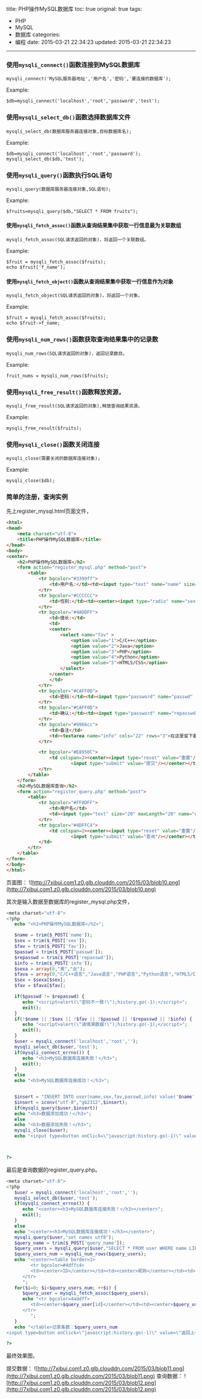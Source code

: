 title: PHP操作MySQL数据库
toc: true
original: true
tags:
  - PHP
  - MySQL
  - 数据库
categories:
  - 编程
date: 2015-03-21 22:34:23
updated: 2015-03-21 22:34:23
---

### 使用`mysqli_connect()`函数连接到MySQL数据库

    mysqli_connect('MySQL服务器地址','用户名','密码','要连接的数据库');
Example:

	$db=mysqli_connect('localhost','root','password','test');
### 使用`mysqli_select_db()`函数选择数据库文件

    mysqli_select_db(数据库服务器连接对象,目标数据库名);

Example:

	$db=mysqli_connect('localhost','root','password');
	mysqli_select_db($db,'test');
### 使用`mysqli_query()`函数执行SQL语句
<!--more-->

    mysqli_query(数据库服务器连接对象,SQL语句);
Example:

	$fruits=mysqli_query($db,"SELECT * FROM fruits");
#### 使用`mysqli_fetch_assoc()`函数从查询结果集中获取一行信息最为关联数组

    mysqli_fetch_assoc(SQL请求返回的对象)，将返回一个关联数组。
Example:

	$fruit = mysqli_fetch_assoc($fruits);
	echo $fruit['f_name'];
#### 使用`mysqli_fetch_object()`函数从查询结果集中获取一行信息作为对象

    mysqli_fetch_object(SQL请求返回的对象)，将返回一个对象。
Example:

	$fruit = mysqli_fetch_assoc($fruits);
	echo $fruit->f_name;
### 使用`mysqli_num_rows()`函数获取查询结果集中的记录数

    mysqli_num_rows(SQL请求返回的对象)，返回记录数目。
Example:

	fruit_nums = mysqli_num_rows($fruits);
### 使用`mysqli_free_result()`函数释放资源，

    mysqli_free_result(SQL请求返回的对象),释放查询结果资源。
Example:

	mysqli_free_result($fruits);
### 使用`mysqli_close()`函数关闭连接

    mysqli_close(需要关闭的数据库连接对象);
Example:

	mysqli_close($db);
### 简单的注册，查询实例
先上register_mysql.html页面文件，
```html
<html>
<head>
	<meta charset="utf-8">
	<title>PHP操作MySQL数据库</title>
</head>
<body>
<center>
	<h2>PHP操作MySQL数据库</h2>
	<form action="register_mysql.php" method="post">
		<table>
			<tr bgcolor="#3399ff">
				<td>用户名:</td><td><input type="text" name="name" size="20" maxLength="20" /></td>
			</tr>
			<tr bgcolor="#CCCCCC">
				<td>性别:</td><td><center><input type="radio" name="sex" value="1" checked/>男<input type="radio" name="sex" value="2" />女</center></td>
			</tr>
			<tr bgcolor="#4ADDFF">
				<td>擅长:</td>
				<td>
				<center>
					<select name="fav" >
						<option value="1">C/C++</option>
						<option value="2">Java</option>
						<option value="3">PHP</option>
						<option value="4">Python</option>
						<option value="5">HTML5/CSS</option>
					</select>
				</center>
				</td>
			</tr>
			<tr bgcolor="#CAFF0D">
				<td>密码:</td><td><input type="password" name="passwd" size="20" maxLength="20"/></td>
			</tr>
			<tr bgcolor="#CAFF0D">
				<td>确认:</td><td><input type="password" name="repasswd" size="20" maxLength="20"/></td>
			</tr>
			<tr bgcolor="#9966cc">
				<td>备注</td>
				<td><textarea name="info" cols="22" rows="3">在这里留下备注信息</textarea></td>
			</tr>

			<tr bgcolor="#E8950C">
				<td colspan=2><center><input type="reset" value="重置"/>
						<input type="submit" value="提交"/></center></td>
			</tr>
		</table>
	</form>
	<h2>MySQL数据库查询</h2>
	<form action="register_query.php" method="post">
		<table>
			<tr bgcolor="#FF0DFF">
				<td>用户名</td>
				<td><input type="text" size="20" maxLength="20" name="query_name"></td>
			</tr>
			<tr bgcolor="#4DFFC4">
				<td colspan=2><center><input type="reset" value="重置"/>
						<input type="submit" value="查询"/></center></td>
			</td>
		</tr>
	</table>
</form>
</body>
</html>
```
页面图：
![http://7xibui.com1.z0.glb.clouddn.com/2015/03/blob10.png](http://7xibui.com1.z0.glb.clouddn.com/2015/03/blob10.png)


其次是输入数据至数据库的register_mysql.php文件，

```php
<meta charset="utf-8">
<?php
   echo "<h2>PHP操作MySQL数据库</h2>";

   $name = trim($_POST['name']);
   $sex = trim($_POST['sex']);
   $fav = trim($_POST['fav']);
   $passwd = trim($_POST['passwd']);
   $repasswd = trim($_POST['repasswd']);
   $info = trim($_POST['info']);
   $sexa = array(0,"男","女");
   $fava = array(0,"C/C++语言","Java语言","PHP语言","Python语言","HTML5/CSS");
   $sex = $sexa[$sex];
   $fav = $fava[$fav];

   if($passwd != $repasswd) {
      echo "<script>alert(\"密码不一致!\");history.go(-1);</script>";
	  exit();
   }
   if(!$name || !$sex || !$fav || !$passwd || !$repasswd || !$info) {
	  echo "<script>alert(\"请填满数据!\");history.go(-1);</script>";
	  exit();
   }
   $user = mysqli_connect('localhost','root','');
   mysqli_select_db($user,'test');
   if(mysqli_connect_errno()) {
	  echo "<h3>MySQL数据库连接失败！</h3>";
	  exit();
   }
   else
   echo "<h3>MySQL数据库连接成功！</h3>";


   $insert = "INSERT INTO user(name,sex,fav,passwd,info) value('$name','$sex','$fav','$passwd','$info')";
   $insert = iconv("utf-8","gb2312",$insert);
   if(mysqli_query($user,$insert))
   echo "<h3>数据添加成功！</h3>";
   else
   echo "<h3>数据添加失败！</h3>";
   mysqli_close($user);
   echo "<input type=button onClick=\"javascript:history.go(-1)\" value=\"返回上一页\">";



?>
```
最后是查询数据的register_query.php。
```php
<meta charset="utf-8">
<?php
   $user = mysqli_connect('localhost','root','');
   mysqli_select_db($user,'test');
   if(mysqli_connect_errno()) {
	  echo "<center><h3>MySQL数据库连接失败！</h3></center>";
	  exit();
   }
   else
   echo "<center><h3>MySQL数据库连接成功！</h3></center>";
   mysqli_query($user,"set names utf8");
   $query_name = trim($_POST['query_name']);
   $query_users = mysqli_query($user,"SELECT * FROM user WHERE name LIKE '%$query_name%'");
   $query_users_num = mysqli_num_rows($query_users);
   echo "<center><table border=1>
		 <tr bgcolor=#4dffc4>
		 <td><center>ID</center></td><td><center>昵称</center></td><td><center>性别</center></td><td><center>擅长</center></td><td><center>密码</center></td><td><center>备注</center></td>
	  </tr>
	  ";
   for($i=0; $i<$query_users_num; ++$i) {
	  $query_user = mysqli_fetch_assoc($query_users);
	  echo "<tr bgcolor=4addff>
		 <td><center>$query_user[id]</center></td><td><center>$query_user[name]</center></td><td><center>$query_user[sex]</center></td><td><center>$query_user[fav]</center></td><td><center>$query_user[passwd]</center></td><td><center>$query_user[info]</center></td>
	  </tr>
		 ";
   }
   echo "</table>记录条数：$query_users_num
<input type=button onClick=\"javascript:history.go(-1)\" value=\"返回上一页\">";

?>
```
最终效果图，

提交数据：
![http://7xibui.com1.z0.glb.clouddn.com/2015/03/blob11.png](http://7xibui.com1.z0.glb.clouddn.com/2015/03/blob11.png)
查询数据：
![http://7xibui.com1.z0.glb.clouddn.com/2015/03/blob12.png](http://7xibui.com1.z0.glb.clouddn.com/2015/03/blob12.png)
